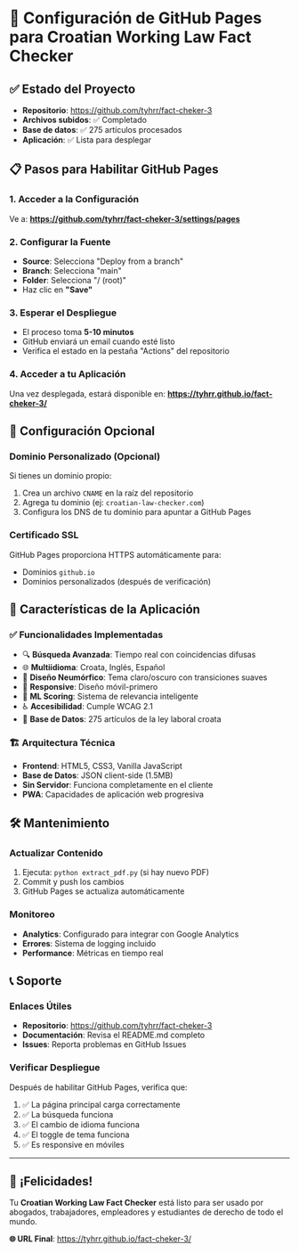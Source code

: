 # 🚀 Configuración de GitHub Pages para Croatian Working Law Fact Checker

## ✅ Estado del Proyecto
- **Repositorio**: https://github.com/tyhrr/fact-cheker-3
- **Archivos subidos**: ✅ Completado
- **Base de datos**: ✅ 275 artículos procesados
- **Aplicación**: ✅ Lista para desplegar

## 📋 Pasos para Habilitar GitHub Pages

### 1. Acceder a la Configuración
Ve a: **https://github.com/tyhrr/fact-cheker-3/settings/pages**

### 2. Configurar la Fuente
- **Source**: Selecciona "Deploy from a branch"
- **Branch**: Selecciona "main" 
- **Folder**: Selecciona "/ (root)"
- Haz clic en **"Save"**

### 3. Esperar el Despliegue
- El proceso toma **5-10 minutos**
- GitHub enviará un email cuando esté listo
- Verifica el estado en la pestaña "Actions" del repositorio

### 4. Acceder a tu Aplicación
Una vez desplegada, estará disponible en:
**https://tyhrr.github.io/fact-cheker-3/**

## 🔧 Configuración Opcional

### Dominio Personalizado (Opcional)
Si tienes un dominio propio:
1. Crea un archivo `CNAME` en la raíz del repositorio
2. Agrega tu dominio (ej: `croatian-law-checker.com`)
3. Configura los DNS de tu dominio para apuntar a GitHub Pages

### Certificado SSL
GitHub Pages proporciona HTTPS automáticamente para:
- Dominios `github.io` 
- Dominios personalizados (después de verificación)

## 🎯 Características de la Aplicación

### ✅ Funcionalidades Implementadas
- 🔍 **Búsqueda Avanzada**: Tiempo real con coincidencias difusas
- 🌐 **Multiidioma**: Croata, Inglés, Español
- 🎨 **Diseño Neumórfico**: Tema claro/oscuro con transiciones suaves
- 📱 **Responsive**: Diseño móvil-primero
- 🤖 **ML Scoring**: Sistema de relevancia inteligente
- ♿ **Accesibilidad**: Cumple WCAG 2.1
- 💾 **Base de Datos**: 275 artículos de la ley laboral croata

### 🏗️ Arquitectura Técnica
- **Frontend**: HTML5, CSS3, Vanilla JavaScript
- **Base de Datos**: JSON client-side (1.5MB)
- **Sin Servidor**: Funciona completamente en el cliente
- **PWA**: Capacidades de aplicación web progresiva

## 🛠️ Mantenimiento

### Actualizar Contenido
1. Ejecuta: `python extract_pdf.py` (si hay nuevo PDF)
2. Commit y push los cambios
3. GitHub Pages se actualiza automáticamente

### Monitoreo
- **Analytics**: Configurado para integrar con Google Analytics
- **Errores**: Sistema de logging incluido
- **Performance**: Métricas en tiempo real

## 📞 Soporte

### Enlaces Útiles
- **Repositorio**: https://github.com/tyhrr/fact-cheker-3
- **Documentación**: Revisa el README.md completo
- **Issues**: Reporta problemas en GitHub Issues

### Verificar Despliegue
Después de habilitar GitHub Pages, verifica que:
1. ✅ La página principal carga correctamente
2. ✅ La búsqueda funciona 
3. ✅ El cambio de idioma funciona
4. ✅ El toggle de tema funciona
5. ✅ Es responsive en móviles

---

## 🎉 ¡Felicidades!

Tu **Croatian Working Law Fact Checker** está listo para ser usado por abogados, trabajadores, empleadores y estudiantes de derecho de todo el mundo.

**🌐 URL Final**: https://tyhrr.github.io/fact-cheker-3/